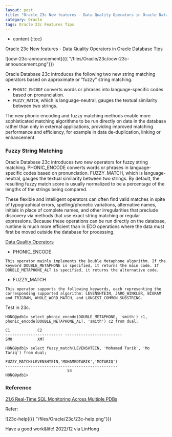 ```yaml
---
layout: post
title: "Oracle 23c New features - Data Quality Operators in Oracle Database Tips"
category: Oracle
tags: Oracle 23c Features Tips
---
```


* content
{:toc}

Oracle 23c New features - Data Quality Operators in Oracle Database
 Tips

![ocw-23c-announcement]({{ "/files/Oracle/23c/ocw-23c-announcement.png"}})	


Oracle Database 23c introduces the following two new string matching operators based on approximate or "fuzzy" string matching.

- `PHONIC_ENCODE` converts words or phrases into language-specific codes based on pronunciation.
- `FUZZY_MATCH`, which is language-neutral, gauges the textual similarity between two strings.

The new phonic encoding and fuzzy matching methods enable more sophisticated matching algorithms to be run directly on data in the database rather than only in external applications, providing improved matching performance and efficiency, for example in data de-duplication, linking or enhancement









### Fuzzy String Matching

Oracle Database 23c introduces two new operators for fuzzy string matching. PHONIC_ENCODE converts words or phrases in language-specific codes based on pronunciation. FUZZY_MATCH, which is language-neutral, gauges the textual similarity between two strings. By default, the resulting fuzzy match score is usually normalized to be a percentage of the lengths of the strings being compared.

These flexible and intelligent operators can often find valid matches in spite of typographical errors, spelling/phonetic variations, alternative names, initials in place of complete names, and other irregularities that preclude discovery via methods that use exact string matching or regular expressions. Because these operations can be run directly on the database, runtime is much more efficient than in EDO operations where the data must first be moved outside the database for processing.

[Data Quality Operators](https://docs-stage.oracle.com/en/database/oracle/oracle-database/23/sqlrf/data-quality-operators.html#GUID-30540D17-AC84-45F5-A511-75D95F7B0229)

- PHONIC_ENCODE
```
This operator mainly implements the Double Metaphone algorithm. If the keyword DOUBLE_METAPHONE is specified, it returns the main code. If DOUBLE_METAPHONE_ALT is specified, it returns the alternative code.
```
- FUZZY_MATCH
```
This operator supports the following keywords, each representing the corresponding supported algorithm: LEVENSHTEIN, JARO_WINKLER, BIGRAM and TRIGRAM, WHOLE_WORD_MATCH, and LONGEST_COMMON_SUBSTRING.
```

Test in 23c.

```
HONG@pdb1> select phonic_encode(DOUBLE_METAPHONE, 'smith') c1, phonic_encode(DOUBLE_METAPHONE_ALT, 'smith') c2 from dual;

C1			  C2
------------------------- -------------------------
SM0			  XMT

HONG@pdb1> select fuzzy_match(LEVENSHTEIN, 'Mohamed Tarik', 'Mo Tariq') from dual;

FUZZY_MATCH(LEVENSHTEIN,'MOHAMEDTARIK','MOTARIQ')
-------------------------------------------------
					       54
HONG@pdb1> 
```

### Reference 

[21.6 Real-Time SQL Monitoring Across Multiple PDBs](https://docs-stage.oracle.com/en/database/oracle/oracle-database/23/tgsql/monitoring-database-operations.html)

Refer:

![23c-help]({{ "/files/Oracle/23c/23c-help.png"}})


Have a good work&life! 2022/12 via LinHong


